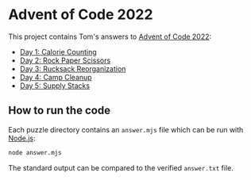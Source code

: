 # Advent of Code 2022

This project contains Tom's answers to [Advent of Code 2022](https://adventofcode.com/):

* [Day 1: Calorie Counting](./Day%201)
* [Day 2: Rock Paper Scissors](./Day%202)
* [Day 3: Rucksack Reorganization](./Day%203)
* [Day 4: Camp Cleanup](./Day%204)
* [Day 5: Supply Stacks](./Day%205)

## How to run the code

Each puzzle directory contains an `answer.mjs` file which can be run with [Node.js](https://nodejs.org/):

```sh
node answer.mjs
```

The standard output can be compared to the verified `answer.txt` file.
